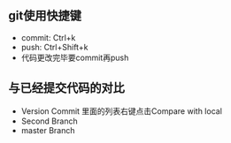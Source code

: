 ## git使用快捷键
* commit: Ctrl+k
* push: Ctrl+Shift+k
* 代码更改完毕要commit再push
## 与已经提交代码的对比
* Version Commit 里面的列表右键点击Compare with local
* Second Branch
* master Branch
